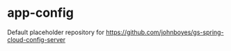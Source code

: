 # app-config
Default placeholder repository for https://github.com/johnboyes/gs-spring-cloud-config-server

